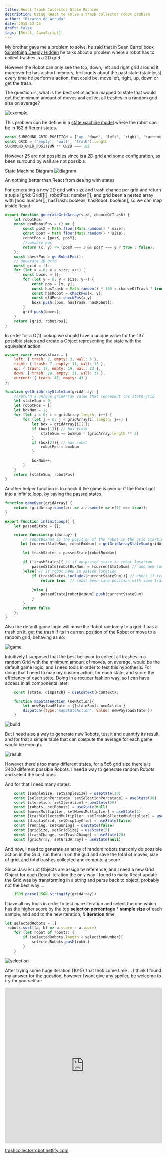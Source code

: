 ```yaml
---
title: React Trash Collector State Machine
description: Using React to solve a trash collector robot problem.
author: "Ricardo de Arruda"
date: 2018-12-26
draft: false 
tags: [React, JavaScript]
---
```


My brother gave me a problem to solve, he said that in Sean Carrol book [Something Deeply Hidden](https://www.goodreads.com/en/book/show/44065062-something-deeply-hidden) he talks about a problem where a robot has to collect trashes in a 2D grid.

However the Robot can only see the top, down, left and right grid around it, moreover he has a short memory, he forgets about the past state (stateless) every time he perform a action, that could be, move left, right, up, down or get the trash.

The question is, what is the best set of action mapped to state that would get the minimum amount of moves and collect all trashes in a random grid size on average?

![exemple](https://thepracticaldev.s3.amazonaws.com/i/lxnhbl8l490k9mollhln.gif)

This problem can be define in a [state machine model](https://en.wikipedia.org/wiki/Finite-state_machine) where the robot can be in 162 different states.
```javascript
const SURROUND_GRID_POSITION = ['up, 'down', 'left', 'right', 'current'].length
const GRID = ['empty', 'wall', 'trash'].length
SURROUND_GRID_POSITION ** GRID === 162
```
However 25 are not possibles since is a 2D grid and some configuration, as been surround by wall are not possible.

State Machine Diagram
![diagram](https://thepracticaldev.s3.amazonaws.com/i/bai1w1s99cl1owgsue5x.png)

An nothing better than React from dealing with states.

For generating a new 2D grid with size and trash chance per grid and return a tuple [grid: Grid[][], robotPos: number[]], and grid been a nested array with [pos: number[], hasTrash: boolean, hasRobot: boolean], so we can map inside React.

```javascript
export function generateGridArray(size, chanceOfTrash) {
    let robotPos;
    const genRobotPos = () => {
        const posX = Math.floor(Math.random() * size);
        const posY = Math.floor(Math.random() * size);
        robotPos = [posX, posY];
        //compare pos
        return (x, y) => (posX === x && posY === y ? true : false);
    };
    const checkPos = genRobotPos();
    // generate 2D grid
    const grid = [];
    for (let x = 0; x < size; x++) {
        const boxes = [];
        for (let y = 0; y < size; y++) {
            const pos = [x, y];
            const hasTrash = Math.random() * 100 < chanceOfTrash ? true : false;
            const hasRobot = checkPos(x, y);
            const oldPos= checkPos(x,y)
            boxs.push([pos, hasTrash, hasRobot]);
        }
        grid.push(boxes);
    }
    return [grid, robotPos];
}
```

In order for a O(1) lookup we should have a unique value for the 137 possible states and create a Object representing the state with the equivalent action:

```javascript
export const stateValues = {
    left: { trash: 2, empty: 3, wall: 5 },
    right: { trash: 7, empty: 11, wall: 13 },
    up: { trash: 17, empty: 19, wall: 23 },
    down: { trash: 29, empty: 31, wall: 37 },
    current: { trash: 41, empty: 43 }
};

function getGridArrayStateSum(gridArray) {
    //return a unique gridArray value that represent the state grid
    let stateSum = 0;
    let robotPos = []
    let boxNum = 1;
    for (let i = 0; i < gridArray.length; i++) {
        for (let j = 0; j < gridArray[i].length; j++) {
            let box = gridArray[i][j];
            if (box[1]){ // has trash
                stateSum += boxNum * (gridArray.length ** 2)
            }
            if (box[2]){ // has robot
                robotPos = boxNum
            }

            boxNum++;
        }
    }
    return [stateSum, robotPos]
}
```

Another helper function is to check if the game is over or if the Robot got into a infinite loop, by saving the passed states.

```javascript
function gameOver(gridArray) {
    return !gridArray.some(arr => arr.some(e => e[1] === true));
}

export function infinitLoop() {
    let passedState = {}; 

    return function(gridArray) {
        // robotBoxnum is the position of the robot in the grid starting at 1
       let [currentStateSum, robotBoxNum] = getGridArrayStateSum(gridArray)

        let trashStates = passedState[robotBoxNum]

        if (!trashStates){ // if no passed state in robot location
            passedState[robotBoxNum] = [currentStateSum] // add new location with trash sum
        }else{ // if robot been in passed location
            if (trashStates.includes(currentStateSum)){ // check if trash sum already in the location
                return true  // robot been save position with same trash configuration

            }else {
                passedState[robotBoxNum].push(currentStateSum)
            }
        }
        return false
    };
}
```

Also the default game logic will move the Robot randomly to a grid if has a trash  on it, get the trash if its in current position of the Robot or move to a random grid, behaving as so:

![game](https://thepracticaldev.s3.amazonaws.com/i/06k45pmvfllu2ee0b76u.gif)

Intuitively I supposed that the best behavior to collect all trashes in a random Grid with the minimum amount of moves, on average, would be the default game logic, and I need tools in order to test this hypothesis. 
For doing that I need to map my custom action, for each state, and score the efficiency of each state. Doing in a reducer fashion way, so I can have access in all components later:

```javascript
    const {state, dispatch} = useContext(Pcontext);

    function mapStateAction (newAction){
        let newPayloadState = {[stateSum]: newAction }
        dispatch({type:'mapStateAction', value: newPayloadState })
    }

```

![build](https://thepracticaldev.s3.amazonaws.com/i/qg3sjzv53wi5w4w4n94v.gif)

But I need also a way to generate new Robots, test it and quantify its result, and for that a simple table that can compute the average for each game would be enough.

![result](https://thepracticaldev.s3.amazonaws.com/i/muh658p4exi07ecm3g5r.gif)

However there's too many different states, for a 5x5 grid size there's is 3400 different possible Robots. I need a way to generate random Robots and select the best ones.

And for that I need many states:

```javascript
    const [sampleSize, setSampleSize] = useState(10)
    const [selectionPercetage, setSelectionPercetage] = useState(30)
    const [iteration, setIteration] = useState(30)
    const [robots, setRobots] = useState(null)
    const [movesMultiplier, setMovesMultiplier] = useState(1)
    const [trashCollectedMultiplier, setTrashCollectedMultiplier] = useState(10)
    const [displayGrid, setDisplayGrid] = useState(false)
    const [running, setRunning] = useState(false)
    const [gridSize, setGridSize] = useState(5)
    const [trashChange, setTrashChange] = useState(20)
    const [gridArray, setGridArray] = useState(null)
```

And now, I need to generate an array of random robots that only do possible action in the Grid, run them in on the grid and save the total of moves, size of grid, and total trashes collected and compute a score.

Since JavaScript Objects are assign by reference, and I need a new Grid Object for each Robot iteration the only way I found to make React update the Grid was by transforming in a string and parse back to object, probably not the best way ...

```javascript
    JSON.parse(JSON.stringify(gridArray))
```

I have all my tools in order to test many iteration and select the one which has the higher score by the top **selection percentage** * **sample size** of each sample, and add to the new iteration, N **iteration** time.

```javascript
let selectedRobots = []
 robots.sort((a, b) => b.score - a.score) 
    for (let robot of robots) {
        if (selectedRobots.length < selectionNumber){
            selectedRobots.push(robot)
        }
    }
```

![selection](https://thepracticaldev.s3.amazonaws.com/i/7nhai074qh74sumjg7k8.gif)

After trying some huge iteration (10^5), that took some time ... I think I found my answer for the question, however I wont give any spoiler, be welcome to try for yourself at:
<iframe
    src="https://codesandbox.io/embed/trashrobot-5ie87?fontsize=14&view=preview" style="width:100%; height:500px; border:0; border-radius: 4px; overflow:hidden;"
    title="trashrobot"
    allow="accelerometer; ambient-light-sensor; camera; encrypted-media; geolocation; gyroscope; hid; microphone; midi; payment; usb; vr; xr-spatial-tracking"
    sandbox="allow-autoplay allow-forms allow-modals allow-popups allow-presentation allow-same-origin allow-scripts"
></iframe>

[trashcollectorrobot.netlify.com](https://trashcollectorrobot.netlify.com/)
